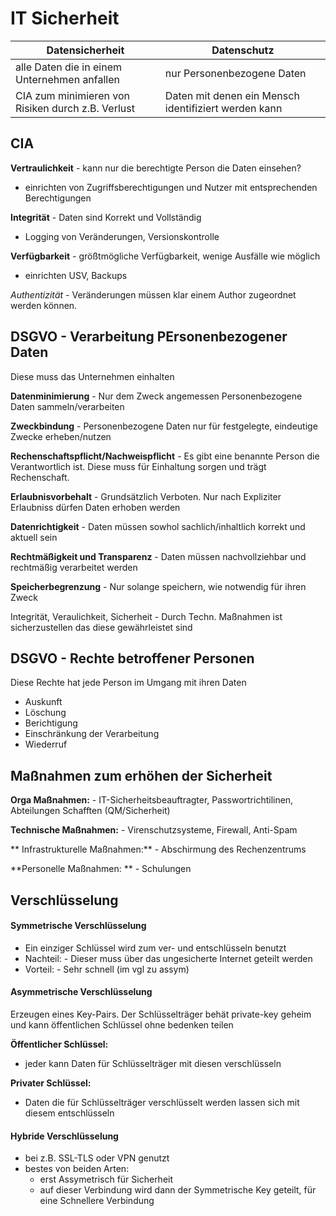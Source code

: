 # IT Sicherheit


|Datensicherheit | Datenschutz |
|---|---|
|alle Daten die in einem Unternehmen anfallen | nur Personenbezogene Daten|
|CIA zum minimieren von Risiken durch z.B. Verlust| Daten mit denen ein Mensch identifiziert werden kann|

## CIA
**Vertraulichkeit** - kann nur die berechtigte Person die Daten einsehen?
- einrichten von Zugriffsberechtigungen und Nutzer mit entsprechenden Berechtigungen

**Integrität** - Daten sind Korrekt und Vollständig
- Logging von Veränderungen, Versionskontrolle

**Verfügbarkeit** - größtmögliche Verfügbarkeit, wenige Ausfälle wie möglich
- einrichten USV, Backups

*Authentizität* - Veränderungen müssen klar einem Author zugeordnet werden können.

## DSGVO - Verarbeitung PErsonenbezogener Daten
Diese muss das Unternehmen einhalten

**Datenminimierung** - Nur dem Zweck angemessen Personenbezogene Daten sammeln/verarbeiten

**Zweckbindung** - Personenbezogene Daten nur für festgelegte, eindeutige Zwecke erheben/nutzen

**Rechenschaftspflicht/Nachweispflicht** - Es gibt eine benannte Person die Verantwortlich ist. Diese muss für Einhaltung sorgen und trägt Rechenschaft.

**Erlaubnisvorbehalt** - Grundsätzlich Verboten. Nur nach Expliziter Erlaubniss dürfen Daten erhoben werden

**Datenrichtigkeit** - Daten müssen sowhol sachlich/inhaltlich korrekt und aktuell sein

**Rechtmäßigkeit und Transparenz** - Daten müssen nachvollziehbar und rechtmäßig verarbeitet werden

**Speicherbegrenzung** - Nur solange speichern, wie notwendig für ihren Zweck

Integrität, Veraulichkeit, Sicherheit - Durch Techn. Maßnahmen ist sicherzustellen das diese gewährleistet sind

## DSGVO - Rechte betroffener Personen
Diese Rechte hat jede Person im Umgang mit ihren Daten

- Auskunft
- Löschung
- Berichtigung
- Einschränkung der Verarbeitung
- Wiederruf

## Maßnahmen zum erhöhen der Sicherheit
**Orga Maßnahmen:** - IT-Sicherheitsbeauftragter, Passwortrichtilinen, Abteilungen Schafften (QM/Sicherheit)

**Technische Maßnahmen:** - Virenschutzsysteme, Firewall, Anti-Spam

** Infrastrukturelle Maßnahmen:** - Abschirmung des Rechenzentrums

**Personelle Maßnahmen: ** - Schulungen

## Verschlüsselung
#### Symmetrische Verschlüsselung
- Ein einziger Schlüssel wird zum ver- und entschlüsseln benutzt
- Nachteil: - Dieser muss über das ungesicherte Internet geteilt werden
- Vorteil: - Sehr schnell (im vgl zu assym)

#### Asymmetrische Verschlüsselung
Erzeugen eines Key-Pairs. Der Schlüsselträger behät private-key geheim und kann öffentlichen Schlüssel ohne bedenken teilen

**Öffentlicher Schlüssel:**
- jeder kann Daten für Schlüsselträger mit diesen verschlüsseln

**Privater Schlüssel:**
- Daten die für Schlüsselträger verschlüsselt werden lassen sich mit diesem entschlüsseln

#### Hybride Verschlüsselung
- bei z.B. SSL-TLS oder VPN genutzt
- bestes von beiden Arten:
    - erst Assymetrisch für Sicherheit
    - auf dieser Verbindung wird dann der Symmetrische Key geteilt, für eine Schnellere Verbindung
    
